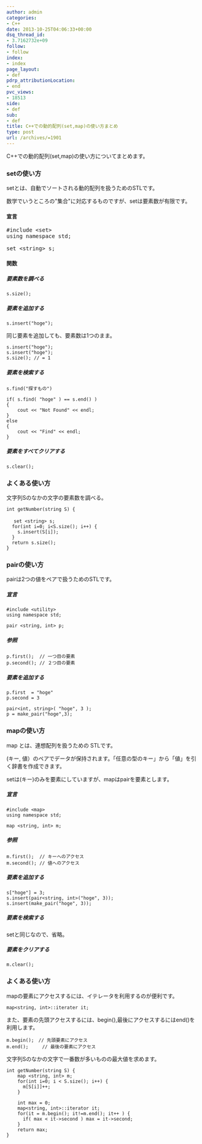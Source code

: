 ```yaml
---
author: admin
categories:
- C++
date: 2013-10-25T04:06:33+00:00
dsq_thread_id:
- 3.7162732e+09
follow:
- follow
index:
- index
page_layout:
- def
pdrp_attributionLocation:
- end
pvc_views:
- 18513
side:
- def
sub:
- def
title: C++での動的配列(set,map)の使い方まとめ
type: post
url: /archives/=1901
---
```


C++での動的配列(set,map)の使い方についてまとめます。

### setの使い方

setとは、自動でソートされる動的配列を扱うためのSTLです。

数学でいうところの"集合"に対応するものですが、setは要素数が有限です。

#### 宣言

<pre>#include &lt;set&gt;
using namespace std;

set &lt;string&gt; s;
</pre>

#### 関数

##### 要素数を調べる

    s.size();
    

##### 要素を追加する

    s.insert("hoge");
    

同じ要素を追加しても、要素数は1つのまま。

    s.insert("hoge");
    s.insert("hoge");
    s.size(); // = 1
    

##### 要素を検索する

    s.find("探すもの")
    
    if( s.find( "hoge" ) == s.end() )
    {
        cout << "Not Found" << endl;
    }
    else
    {
        cout << "Find" << endl;
    }
    

##### 要素をすべてクリアする

    s.clear();
    

### よくある使い方

文字列Sのなかの文字の要素数を調べる。

    int getNumber(string S) {
    
    　 set <string> s;
      for(int i=0; i<S.size(); i++) {
        s.insert(S[i]);
      }
      return s.size();
    }
    

### pairの使い方

pairは2つの値をペアで扱うためのSTLです。

##### 宣言

    #include <utility>
    using namespace std;
    
    pair <string, int> p;
    

##### 参照

    p.first();  // 一つ目の要素
    p.second(); // ２つ目の要素
    

##### 要素を追加する

    p.first  = "hoge"
    p.second = 3
    
    pair<int, string>( "hoge", 3 );
    p = make_pair("hoge",3);
    

### mapの使い方

map とは、連想配列を扱うための STLです。

(キー, 値）のペアでデータが保持されます。「任意の型のキー」から「値」を引く辞書を作成できます。

setは(キー)のみを要素にしていますが、mapはpairを要素とします。

##### 宣言

    #include <map>
    using namespace std;
    
    map <string, int> m;
    

##### 参照

    m.first();  // キーへのアクセス
    m.second(); // 値へのアクセス
    

##### 要素を追加する

    s["hoge"] = 3;
    s.insert(pair<string, int>("hoge", 3));
    s.insert(make_pair("hoge", 3));
    

##### 要素を検索する

setと同じなので、省略。

##### 要素をクリアする

    m.clear();
    

### よくある使い方

mapの要素にアクセスするには、イテレータを利用するのが便利です。

    map<string, int>::iterater it;
    

また、要素の先頭アクセスするには、begin(),最後にアクセスするにはend()を利用します。

    m.begin();　// 先頭要素にアクセス
    m.end();　　　// 最後の要素にアクセス
    

文字列Sのなかの文字で一番数が多いものの最大値を求めます。

    int getNumber(string S) {
        map <string, int> m;
        for(int i=0; i < S.size(); i++) {
          m[S[i]]++;
        }
    
        int max = 0;
        map<string, int>::iterator it;
        for(it = m.begin(); it!=m.end(); it++ ) {
          if( max < it->second ) max = it->second;
        }
        return max;
    }